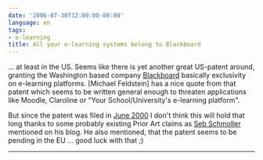 ```yaml
---
date: '2006-07-30T12:00:00-00:00'
language: en
tags:
- e-learning
title: All your e-learning systems belong to Blackboard
---
```



... at least in the US. Seems like there is yet another great US-patent around, granting the Washington based company [Blackboard](http://blackboard.com) basically exclusivity on e-learning platforms. [Michael Feldstein] has a nice quote from that patent which seems to be written general enough to threaten applications like Moodle, Claroline or "Your School/University's e-learning platform".

But since the patent was filed in [June 2000](http://patft.uspto.gov/netacgi/nph-Parser?Sect1=PTO1&Sect2=HITOFF&d=PALL&p=1&u=%2Fnetahtml%2FPTO%2Fsrchnum.htm&r=1&f=G&l=50&s1=6,988,138.PN.&OS=PN/6,988,138&RS=PN/6,988,138) I don't think this will hold that long thanks to some probably existing Prior Art claims as [Seb Schmoller](http://fm.schmoller.net/2006/07/blackboards_us_.html) mentioned on his blog. He also mentioned, that the patent seems to be pending in the EU ... good luck with that ;)


-------------------------------

